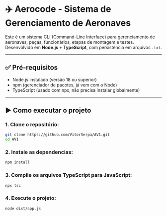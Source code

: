 # ✈️ Aerocode - Sistema de Gerenciamento de Aeronaves

Este é um sistema CLI (Command-Line Interface) para gerenciamento de aeronaves, peças, funcionários, etapas de montagem e testes.  
Desenvolvido em **Node.js + TypeScript**, com persistência em arquivos `.txt`.

---

## ✅ Pré-requisitos

- Node.js instalado (versão 18 ou superior)
- npm (gerenciador de pacotes, já vem com o Node)
- TypeScript (usado com npx, não precisa instalar globalmente)

---

## ▶️ Como executar o projeto

### 1. Clone o repositório:

```bash
git clone https://github.com/VitorSerpa/AV1.git
cd AV1
```
### 2. Instale as dependencias:

```bash
npm install
```
### 3. Compile os arquivos TypeScript para JavaScript:

```bash
npx tsc
```
### 4. Execute o projeto:

```bash
node dist/app.js
```


